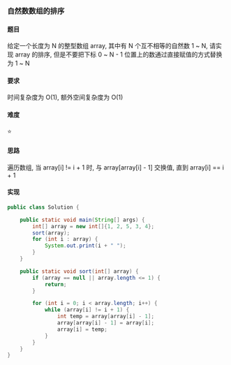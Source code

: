 ### 自然数数组的排序

#### 题目
给定一个长度为 N 的整型数组 array, 其中有 N 个互不相等的自然数 1 ~ N, 请实现 array 的排序, 但是不要把下标 0 ~ N - 1 位置上的数通过直接赋值的方式替换为 1 ~ N

#### 要求
时间复杂度为 O(1), 额外空间复杂度为 O(1)

#### 难度
:star:

#### 思路
遍历数组, 当 array[i] != i + 1 时, 与 array[array[i] - 1] 交换值, 直到 array[i] == i + 1

#### 实现
```Java
public class Solution {

    public static void main(String[] args) {
        int[] array = new int[]{1, 2, 5, 3, 4};
        sort(array);
        for (int i : array) {
            System.out.print(i + " ");
        }
    }

    public static void sort(int[] array) {
        if (array == null || array.length <= 1) {
            return;
        }

        for (int i = 0; i < array.length; i++) {
            while (array[i] != i + 1) {
                int temp = array[array[i] - 1];
                array[array[i] - 1] = array[i];
                array[i] = temp;
            }
        }
    }
}
```

